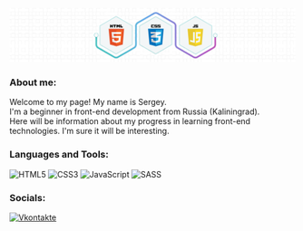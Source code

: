 ![Header](https://github.com/sergey-connect/sergey-connect/blob/main/assets/logo.png)

### About me:
Welcome to my page! My name is Sergey. <br>
I'm a beginner in front-end development from Russia (Kaliningrad).
<br>
Here will be information about my progress in learning front-end technologies. I'm sure it will be interesting.

### Languages and Tools:
![HTML5](https://img.shields.io/badge/-HTML5-090909?style=for-the-badge&logo=HTML5)
![CSS3](https://img.shields.io/badge/-CSS3-090909?style=for-the-badge&logo=CSS3)
![JavaScript](https://img.shields.io/badge/-JavaScript-090909?style=for-the-badge&logo=JavaScript&logoColor=E9D54D)
![SASS](https://img.shields.io/badge/-SASS-090909?style=for-the-badge&logo=sass&logoColor=fff)

### Socials:
[![Vkontakte](https://img.shields.io/badge/-Vkontakte-090909?style=for-the-badge&logo=Vk&logoColor=4F7DB3)](https://vk.com/id112223546)
